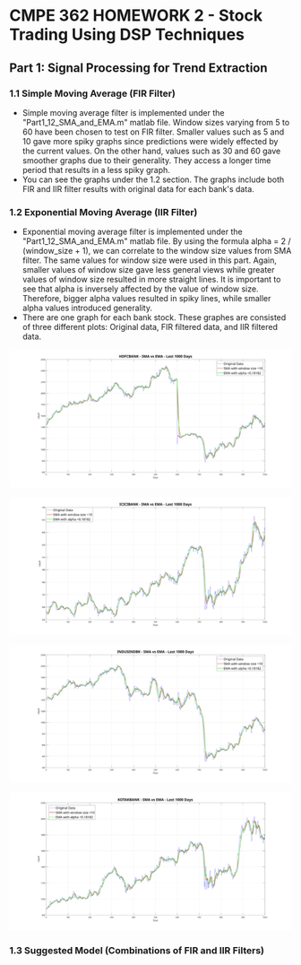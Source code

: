 # CMPE 362 HOMEWORK 2 - Stock Trading Using DSP Techniques

## Part 1: Signal Processing for Trend Extraction

### 1.1 Simple Moving Average (FIR Filter)
* Simple moving average filter is implemented under the "Part1_12_SMA_and_EMA.m" matlab file. Window sizes varying from 5 to 60 have been chosen to test on FIR filter. Smaller values such as 5 and 10 gave more spiky graphs since predictions were widely effected by the current values. On the other hand, values such as 30 and 60 gave smoother graphs due to their generality. They access a longer time period that results in a less spiky graph. 
* You can see the graphs under the 1.2 section. The graphs include both FIR and IIR filter results with original data for each bank's data. 

### 1.2 Exponential Moving Average (IIR Filter)
* Exponential moving average filter is implemented under the "Part1_12_SMA_and_EMA.m" matlab file. By using the formula alpha = 2 / (window_size + 1), we can correlate to the window size values from SMA filter. The same values for window size were used in this part. Again, smaller values of window size gave less general views while greater values of window size resulted in more straight lines. It is important to see that alpha is inversely affected by the value of window size. Therefore, bigger alpha values resulted in spiky lines, while smaller alpha values introduced generality. 
* There are one graph for each bank stock. These graphes are consisted of three different plots: Original data, FIR filtered data, and IIR filtered data. 

![alt text](graphs/1-HDFCBANK/12.svg)

![alt text](graphs/2-ICICIBANK/12.svg)

![alt text](graphs/3-INDUSINDBK/12.svg)

![alt text](graphs/4-KOTAKBANK/12.svg)

### 1.3 Suggested Model (Combinations of FIR and IIR Filters)

